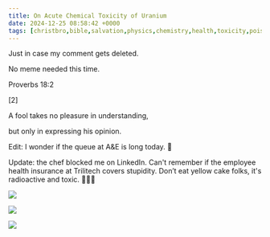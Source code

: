 ```yaml
---
title: On Acute Chemical Toxicity of Uranium
date: 2024-12-25 08:58:42 +0000
tags: [christbro,bible,salvation,physics,chemistry,health,toxicity,poison,uranium,tezos,trilitech,foolish,idiotic]     # TAG names should always be lowercase
---
```


Just in case my comment gets deleted.

No meme needed this time.

Proverbs 18:2

[2]

A fool takes no pleasure in understanding,

but only in expressing his opinion.

Edit: I wonder if the queue at A&E is long today. 🤔

Update: the chef blocked me on LinkedIn. Can't remember if the employee health insurance at Trilitech covers stupidity. Don’t eat yellow cake folks, it's radioactive and toxic. 🙏🫶😘

![](/e7354a4c6f9ba16142e8750e115aaa57.png)

![](/ed7fe0c809a7679856e35a2baf309dae.png)

![](/7ee860db0602cb0b38dcaa5df25a0c9a.png)